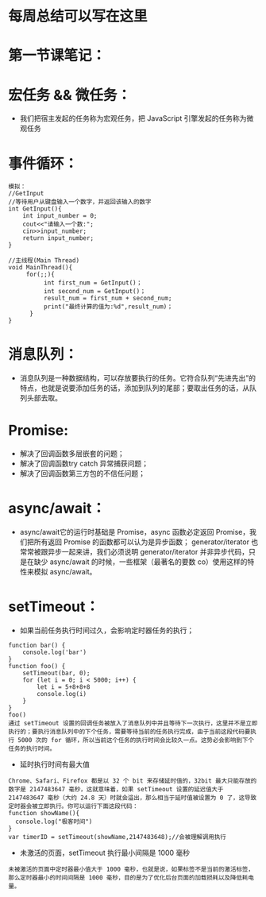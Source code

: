 # 每周总结可以写在这里
# 第一节课笔记：
# 宏任务 && 微任务：
- 我们把宿主发起的任务称为宏观任务，把 JavaScript 引擎发起的任务称为微观任务
# 事件循环：
```
模拟：
//GetInput
//等待用户从键盘输入一个数字，并返回该输入的数字
int GetInput(){
    int input_number = 0;
    cout<<"请输入一个数:";
    cin>>input_number;
    return input_number;
}

//主线程(Main Thread)
void MainThread(){
     for(;;){
          int first_num = GetInput()；
          int second_num = GetInput()；
          result_num = first_num + second_num;
          print("最终计算的值为:%d",result_num)；
      }
}
```
# 消息队列：
- 消息队列是一种数据结构，可以存放要执行的任务。它符合队列“先进先出”的特点，也就是说要添加任务的话，添加到队列的尾部；要取出任务的话，从队列头部去取。

# Promise:
- 解决了回调函数多层嵌套的问题；
- 解决了回调函数try catch 异常捕获问题；
- 解决了回调函数第三方包的不信任问题；
# async/await：
- async/await它的运行时基础是 Promise，async 函数必定返回 Promise，我们把所有返回 Promise 的函数都可以认为是异步函数；
generator/iterator 也常常被跟异步一起来讲，我们必须说明 generator/iterator 并非异步代码，只是在缺少 async/await 的时候，一些框架（最著名的要数 co）使用这样的特性来模拟 async/await。
# setTimeout：
- 如果当前任务执行时间过久，会影响定时器任务的执行；
```
function bar() {
    console.log('bar')
}
function foo() {
    setTimeout(bar, 0);
    for (let i = 0; i < 5000; i++) {
        let i = 5+8+8+8
        console.log(i)
    }
}
foo()
通过 setTimeout 设置的回调任务被放入了消息队列中并且等待下一次执行，这里并不是立即执行的；要执行消息队列中的下个任务，需要等待当前的任务执行完成，由于当前这段代码要执行 5000 次的 for 循环，所以当前这个任务的执行时间会比较久一点。这势必会影响到下个任务的执行时间。
```
- 延时执行时间有最大值
```
Chrome、Safari、Firefox 都是以 32 个 bit 来存储延时值的，32bit 最大只能存放的数字是 2147483647 毫秒，这就意味着，如果 setTimeout 设置的延迟值大于 2147483647 毫秒（大约 24.8 天）时就会溢出，那么相当于延时值被设置为 0 了，这导致定时器会被立即执行。你可以运行下面这段代码：
function showName(){
  console.log("极客时间")
}
var timerID = setTimeout(showName,2147483648);//会被理解调用执行
```
- 未激活的页面，setTimeout 执行最小间隔是 1000 毫秒
```
未被激活的页面中定时器最小值大于 1000 毫秒，也就是说，如果标签不是当前的激活标签，那么定时器最小的时间间隔是 1000 毫秒，目的是为了优化后台页面的加载损耗以及降低耗电量。
```